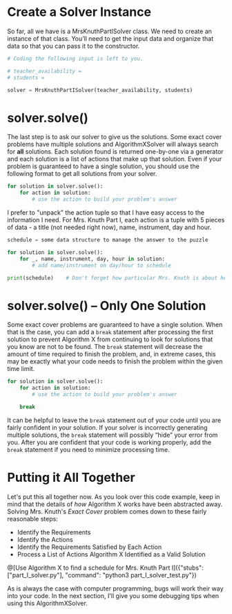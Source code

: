 # Create a Solver Instance

So far, all we have is a MrsKnuthPartISolver class. We need to create an instance of that class. You’ll need to get the input data and organize that data so that you can pass it to the constructor.

```python
# Coding the following input is left to you.

# teacher_availability = 
# students =

solver = MrsKnuthPartISolver(teacher_availability, students)
```

# solver.solve()

The last step is to ask our solver to give us the solutions. Some exact cover problems have multiple solutions and AlgorithmXSolver will always search for __all__ solutions. Each solution found is returned one-by-one via a generator and each solution is a list of actions that make up that solution. Even if your problem is guaranteed to have a single solution, you should use the following format to get all solutions from your solver.

```python
for solution in solver.solve():
    for action in solution:
        # use the action to build your problem's answer
```

I prefer to "unpack" the action tuple so that I have easy access to the information I need. For Mrs. Knuth Part I, each action is a tuple with 5 pieces of data - a title (not needed right now), name, instrument, day and hour.

```python
schedule = some data structure to manage the answer to the puzzle

for solution in solver.solve():
    for _, name, instrument, day, hour in solution:
        # add name/instrument on day/hour to schedule

print(schedule)    # Don't forget how particular Mrs. Knuth is about her schedule formatting.
```

# solver.solve() – Only One Solution

Some exact cover problems are guaranteed to have a single solution. When that is the case, you can add a `break` statement after processing the first solution to prevent Algorithm X from continuing to look for solutions that you know are not to be found. The `break` statement will decrease the amount of time required to finish the problem, and, in extreme cases, this may be exactly what your code needs to finish the problem within the given time limit.

```python
for solution in solver.solve():
    for action in solution:
        # use the action to build your problem's answer

    break
```
It can be helpful to leave the `break` statement out of your code until you are fairly confident in your solution. If your solver is incorrectly generating multiple solutions, the `break` statement will possibly “hide” your error from you. After you are confident that your code is working properly, add the `break` statement if you need to minimize processing time.

# Putting it All Together

Let's put this all together now. As you look over this code example, keep in mind that the details of _how_ Algorithm X works have been abstracted away. Solving Mrs. Knuth's _Exact Cover_ problem comes down to these fairly reasonable steps:

* Identify the Requirements
* Identify the Actions
* Identify the Requirements Satisfied by Each Action
* Process a List of Actions Algorithm X Identified as a Valid Solution

@[Use Algorithm X to find a schedule for Mrs. Knuth Part I]({"stubs": ["part_I_solver.py"], "command": "python3 part_I_solver_test.py"})

As is always the case with computer programming, bugs will work their way into your code. In the next section, I'll give you some debugging tips when using this AlgorithmXSolver.

